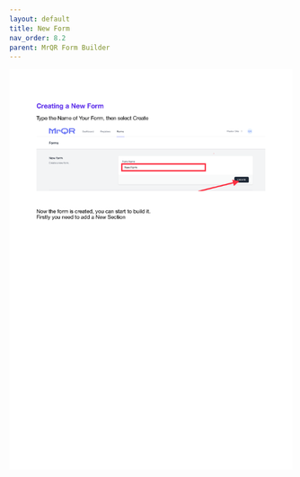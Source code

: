 ```yaml
---
layout: default
title: New Form
nav_order: 8.2
parent: MrQR Form Builder
---
```

![MrQR Form Builder](/assets/images/MrQR%20Forms_Page_2.png "Page 2")
